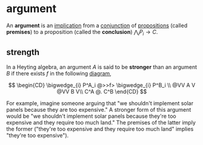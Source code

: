 # argument

<!-- prettier-ignore -->
An **argument** is an [implication](/logic/curry-howard.md) from a
[conjunction](/logic/curry-howard.md) of [propositions](/logic/proposition.md) (called **premises**)
to a proposition (called the **conclusion**) $\bigwedge_{i} P_i \to C$.

## strength

In a Heyting algebra, an argument $A$ is said to be **stronger** than an
argument $B$ if there exists $f$ in the following
[diagram](/math/category-theory/diagram.md),

$$
\begin{CD}
\bigwedge_{i} P^A_i @>>f> \bigwedge_{i} P^B_i \\
@VV A V @VV B V\\
C^A @. C^B
\end{CD}
$$

For example, imagine someone arguing that "we shouldn't implement solar panels
because they are too expensive." A stronger form of this argument would be "we
shouldn't implement solar panels because they're too expensive and they require
too much land." The premises of the latter imply the former ("they're too
expensive and they require too much land" implies "they're too expensive").

